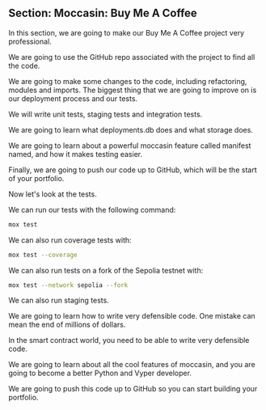 ## Section: Moccasin: Buy Me A Coffee

In this section, we are going to make our Buy Me A Coffee project very professional.

We are going to use the GitHub repo associated with the project to find all the code.

We are going to make some changes to the code, including refactoring, modules and imports. The biggest thing that we are going to improve on is our deployment process and our tests.

We will write unit tests, staging tests and integration tests.

We are going to learn what deployments.db does and what storage does.

We are going to learn about a powerful moccasin feature called manifest named, and how it makes testing easier.

Finally, we are going to push our code up to GitHub, which will be the start of your portfolio.

Now let's look at the tests.

We can run our tests with the following command:

```bash
mox test
```

We can also run coverage tests with:

```bash
mox test --coverage
```

We can also run tests on a fork of the Sepolia testnet with:

```bash
mox test --network sepolia --fork
```

We can also run staging tests.

We are going to learn how to write very defensible code. One mistake can mean the end of millions of dollars.

In the smart contract world, you need to be able to write very defensible code.

We are going to learn about all the cool features of moccasin, and you are going to become a better Python and Vyper developer.

We are going to push this code up to GitHub so you can start building your portfolio.
